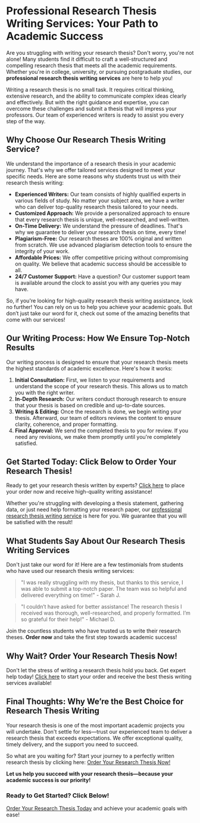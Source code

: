 # Professional Research Thesis Writing Services: Your Path to Academic Success

Are you struggling with writing your research thesis? Don't worry, you're not alone! Many students find it difficult to craft a well-structured and compelling research thesis that meets all the academic requirements. Whether you're in college, university, or pursuing postgraduate studies, our **professional research thesis writing services** are here to help you!

Writing a research thesis is no small task. It requires critical thinking, extensive research, and the ability to communicate complex ideas clearly and effectively. But with the right guidance and expertise, you can overcome these challenges and submit a thesis that will impress your professors. Our team of experienced writers is ready to assist you every step of the way.

## Why Choose Our Research Thesis Writing Service?

We understand the importance of a research thesis in your academic journey. That's why we offer tailored services designed to meet your specific needs. Here are some reasons why students trust us with their research thesis writing:

- **Experienced Writers:** Our team consists of highly qualified experts in various fields of study. No matter your subject area, we have a writer who can deliver top-quality research thesis tailored to your needs.
- **Customized Approach:** We provide a personalized approach to ensure that every research thesis is unique, well-researched, and well-written.
- **On-Time Delivery:** We understand the pressure of deadlines. That's why we guarantee to deliver your research thesis on time, every time!
- **Plagiarism-Free:** Our research theses are 100% original and written from scratch. We use advanced plagiarism detection tools to ensure the integrity of your work.
- **Affordable Prices:** We offer competitive pricing without compromising on quality. We believe that academic success should be accessible to all.
- **24/7 Customer Support:** Have a question? Our customer support team is available around the clock to assist you with any queries you may have.

So, if you're looking for high-quality research thesis writing assistance, look no further! You can rely on us to help you achieve your academic goals. But don’t just take our word for it, check out some of the amazing benefits that come with our services!

## Our Writing Process: How We Ensure Top-Notch Results

Our writing process is designed to ensure that your research thesis meets the highest standards of academic excellence. Here's how it works:

1. **Initial Consultation:** First, we listen to your requirements and understand the scope of your research thesis. This allows us to match you with the right writer.
2. **In-Depth Research:** Our writers conduct thorough research to ensure that your thesis is based on credible and up-to-date sources.
3. **Writing & Editing:** Once the research is done, we begin writing your thesis. Afterward, our team of editors reviews the content to ensure clarity, coherence, and proper formatting.
4. **Final Approval:** We send the completed thesis to you for review. If you need any revisions, we make them promptly until you're completely satisfied.

## Get Started Today: Click Below to Order Your Research Thesis!

Ready to get your research thesis written by experts? [Click here](https://tinyurl.com/topessay?keyword=writing+a+research+thesis) to place your order now and receive high-quality writing assistance!

Whether you're struggling with developing a thesis statement, gathering data, or just need help formatting your research paper, our [professional research thesis writing service](https://tinyurl.com/topessay?keyword=writing+a+research+thesis) is here for you. We guarantee that you will be satisfied with the result!

## What Students Say About Our Research Thesis Writing Services

Don't just take our word for it! Here are a few testimonials from students who have used our research thesis writing services:

> "I was really struggling with my thesis, but thanks to this service, I was able to submit a top-notch paper. The team was so helpful and delivered everything on time!" - Sarah J.

> "I couldn’t have asked for better assistance! The research thesis I received was thorough, well-researched, and properly formatted. I’m so grateful for their help!" - Michael D.

Join the countless students who have trusted us to write their research theses. **Order now** and take the first step towards academic success!

## Why Wait? Order Your Research Thesis Now!

Don't let the stress of writing a research thesis hold you back. Get expert help today! [Click here](https://tinyurl.com/topessay?keyword=writing+a+research+thesis) to start your order and receive the best thesis writing services available!

## Final Thoughts: Why We’re the Best Choice for Research Thesis Writing

Your research thesis is one of the most important academic projects you will undertake. Don't settle for less—trust our experienced team to deliver a research thesis that exceeds expectations. We offer exceptional quality, timely delivery, and the support you need to succeed.

So what are you waiting for? Start your journey to a perfectly written research thesis by clicking here: [Order Your Research Thesis Now!](https://tinyurl.com/topessay?keyword=writing+a+research+thesis)

**Let us help you succeed with your research thesis—because your academic success is our priority!**

### Ready to Get Started? Click Below!

[Order Your Research Thesis Today](https://tinyurl.com/topessay?keyword=writing+a+research+thesis) and achieve your academic goals with ease!
